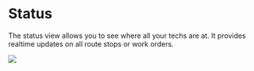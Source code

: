 # Status

The status view allows you to see where all your techs are at. It provides realtime updates on all route stops or work orders.

![](https://wiselibrary.blob.core.windows.net/docs/Windows/StatusView.png)
